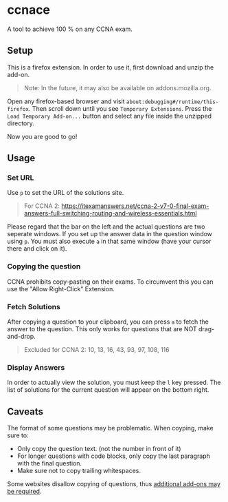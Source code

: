 # ccnace

A tool to achieve 100 % on any CCNA exam.

## Setup
This is a firefox extension. In order to use it, first download and unzip the add-on.
> Note: In the future, it may also be available on addons.mozilla.org.

Open any firefox-based browser and visit `about:debugging#/runtime/this-firefox`. Then scroll down until you see `Temporary Extensions`. Press the `Load Temporary Add-on...` button and select any file inside the unzipped directory.

Now you are good to go!

## Usage

### Set URL
Use `p` to set the URL of the solutions site.

> For CCNA 2: https://itexamanswers.net/ccna-2-v7-0-final-exam-answers-full-switching-routing-and-wireless-essentials.html

Please regard that the bar on the left and the actual questions are two seperate windows. If you set up the answer data in the question window using `p`. You must also execute `a` in that same window (have your cursor there and click on it).

### Copying the question
CCNA prohibits copy-pasting on their exams.
To circumvent this you can use the "Allow Right-Click" Extension.

### Fetch Solutions
After copying a question to your clipboard, you can press `a` to fetch the answer to the question. This only works for questions that are NOT drag-and-drop.
> Excluded for CCNA 2: 10, 13, 16, 43, 93, 97, 108, 116

### Display Answers
In order to actually view the solution, you must keep the `l` key pressed. The list of solutions for the current question will appear on the bottom right.

## Caveats
The format of some questions may be problematic. When coyping, make sure to:
- Only copy the question text. (not the number in front of it)
- For longer questions with code blocks, only copy the last paragraph with the final question.
- Make sure not to copy trailing whitespaces.

Some websites disallow copying of questions, thus [additional add-ons may be required](https://addons.mozilla.org/en-US/firefox/addon/re-enable-right-click/).
